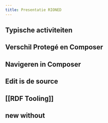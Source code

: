 ```yaml
---
title: Presentatie RIONED
---
```


## Typische activiteiten
## Verschil Protegé  en Composer
## Navigeren in Composer
## Edit is de source
## [[RDF Tooling]]
## new without
